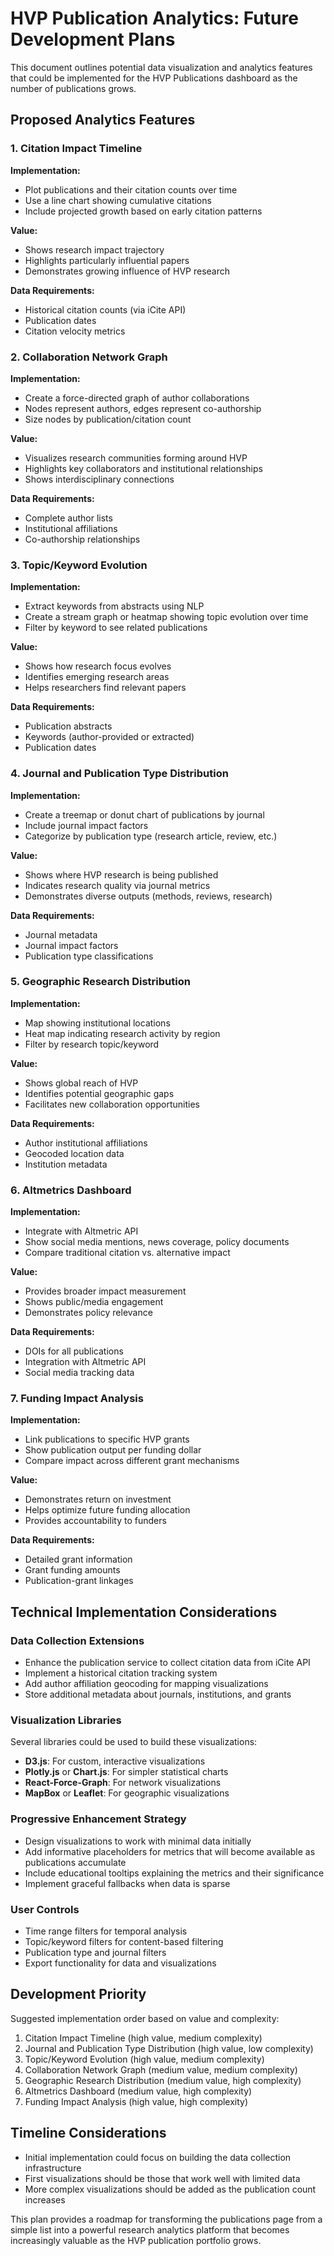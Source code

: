 # HVP Publication Analytics: Future Development Plans

This document outlines potential data visualization and analytics features that could be implemented for the HVP Publications dashboard as the number of publications grows.

## Proposed Analytics Features

### 1. Citation Impact Timeline

**Implementation:**
- Plot publications and their citation counts over time
- Use a line chart showing cumulative citations
- Include projected growth based on early citation patterns

**Value:**
- Shows research impact trajectory
- Highlights particularly influential papers
- Demonstrates growing influence of HVP research

**Data Requirements:**
- Historical citation counts (via iCite API)
- Publication dates
- Citation velocity metrics

### 2. Collaboration Network Graph

**Implementation:**
- Create a force-directed graph of author collaborations
- Nodes represent authors, edges represent co-authorship
- Size nodes by publication/citation count

**Value:**
- Visualizes research communities forming around HVP
- Highlights key collaborators and institutional relationships
- Shows interdisciplinary connections

**Data Requirements:**
- Complete author lists
- Institutional affiliations
- Co-authorship relationships

### 3. Topic/Keyword Evolution

**Implementation:**
- Extract keywords from abstracts using NLP
- Create a stream graph or heatmap showing topic evolution over time
- Filter by keyword to see related publications

**Value:**
- Shows how research focus evolves
- Identifies emerging research areas
- Helps researchers find relevant papers

**Data Requirements:**
- Publication abstracts
- Keywords (author-provided or extracted)
- Publication dates

### 4. Journal and Publication Type Distribution

**Implementation:**
- Create a treemap or donut chart of publications by journal
- Include journal impact factors
- Categorize by publication type (research article, review, etc.)

**Value:**
- Shows where HVP research is being published
- Indicates research quality via journal metrics
- Demonstrates diverse outputs (methods, reviews, research)

**Data Requirements:**
- Journal metadata
- Journal impact factors
- Publication type classifications

### 5. Geographic Research Distribution

**Implementation:**
- Map showing institutional locations
- Heat map indicating research activity by region
- Filter by research topic/keyword

**Value:**
- Shows global reach of HVP
- Identifies potential geographic gaps
- Facilitates new collaboration opportunities

**Data Requirements:**
- Author institutional affiliations
- Geocoded location data
- Institution metadata

### 6. Altmetrics Dashboard

**Implementation:**
- Integrate with Altmetric API
- Show social media mentions, news coverage, policy documents
- Compare traditional citation vs. alternative impact

**Value:**
- Provides broader impact measurement
- Shows public/media engagement
- Demonstrates policy relevance

**Data Requirements:**
- DOIs for all publications
- Integration with Altmetric API
- Social media tracking data

### 7. Funding Impact Analysis

**Implementation:**
- Link publications to specific HVP grants
- Show publication output per funding dollar
- Compare impact across different grant mechanisms

**Value:**
- Demonstrates return on investment
- Helps optimize future funding allocation
- Provides accountability to funders

**Data Requirements:**
- Detailed grant information
- Grant funding amounts
- Publication-grant linkages

## Technical Implementation Considerations

### Data Collection Extensions

- Enhance the publication service to collect citation data from iCite API
- Implement a historical citation tracking system
- Add author affiliation geocoding for mapping visualizations
- Store additional metadata about journals, institutions, and grants

### Visualization Libraries

Several libraries could be used to build these visualizations:

- **D3.js**: For custom, interactive visualizations
- **Plotly.js** or **Chart.js**: For simpler statistical charts
- **React-Force-Graph**: For network visualizations
- **MapBox** or **Leaflet**: For geographic visualizations

### Progressive Enhancement Strategy

- Design visualizations to work with minimal data initially
- Add informative placeholders for metrics that will become available as publications accumulate
- Include educational tooltips explaining the metrics and their significance
- Implement graceful fallbacks when data is sparse

### User Controls

- Time range filters for temporal analysis
- Topic/keyword filters for content-based filtering
- Publication type and journal filters
- Export functionality for data and visualizations

## Development Priority

Suggested implementation order based on value and complexity:

1. Citation Impact Timeline (high value, medium complexity)
2. Journal and Publication Type Distribution (high value, low complexity)
3. Topic/Keyword Evolution (high value, medium complexity)
4. Collaboration Network Graph (medium value, medium complexity)
5. Geographic Research Distribution (medium value, high complexity)
6. Altmetrics Dashboard (medium value, high complexity)
7. Funding Impact Analysis (high value, high complexity)

## Timeline Considerations

- Initial implementation could focus on building the data collection infrastructure
- First visualizations should be those that work well with limited data
- More complex visualizations should be added as the publication count increases

This plan provides a roadmap for transforming the publications page from a simple list into a powerful research analytics platform that becomes increasingly valuable as the HVP publication portfolio grows.